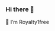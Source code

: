 ### Hi there 👋
🔭 I’m Royalty1free
<!--
**royalty1free/royalty1free** is a ✨ _special_ ✨ repository because its `README.md` (this file) appears on your GitHub profile.
-->
